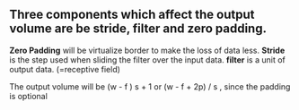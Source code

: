 Three components which affect the output volume are be stride, filter and zero padding.
---
**Zero Padding** will be virtualize border to make the loss of data less.
**Stride** is the step used when sliding the filter over the input data.
**filter** is a unit of output data. (=receptive field)

The output volume will be (w - f ) s + 1 or (w - f + 2p) / s , since the padding is optional
